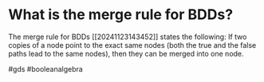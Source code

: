 # What is the merge rule for BDDs? 
The merge rule for BDDs [[20241123143452]] states the following:
If two copies of a node point to the exact same nodes (both the true and the false paths lead to the same nodes), then they can be merged into one node.

#gds #booleanalgebra
